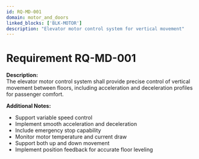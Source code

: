 ```yaml
---
id: RQ-MD-001
domain: motor_and_doors
linked_blocks: ['BLK-MOTOR']
description: "Elevator motor control system for vertical movement"
---
```


# Requirement RQ-MD-001

**Description:**  
The elevator motor control system shall provide precise control of vertical movement between floors, including acceleration and deceleration profiles for passenger comfort.

**Additional Notes:**  
- Support variable speed control
- Implement smooth acceleration and deceleration
- Include emergency stop capability
- Monitor motor temperature and current draw
- Support both up and down movement
- Implement position feedback for accurate floor leveling